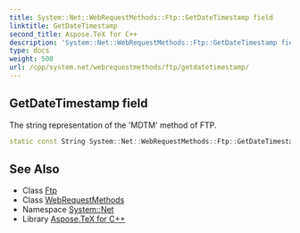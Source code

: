```yaml
---
title: System::Net::WebRequestMethods::Ftp::GetDateTimestamp field
linktitle: GetDateTimestamp
second_title: Aspose.TeX for C++
description: 'System::Net::WebRequestMethods::Ftp::GetDateTimestamp field. The string representation of the ''MDTM'' method of FTP in C++.'
type: docs
weight: 500
url: /cpp/system.net/webrequestmethods/ftp/getdatetimestamp/
---
```

## GetDateTimestamp field


The string representation of the 'MDTM' method of FTP.

```cpp
static const String System::Net::WebRequestMethods::Ftp::GetDateTimestamp
```

## See Also

* Class [Ftp](../)
* Class [WebRequestMethods](../../)
* Namespace [System::Net](../../../)
* Library [Aspose.TeX for C++](../../../../)
